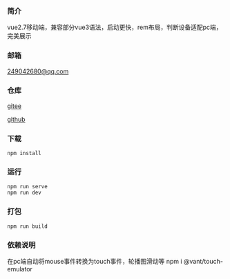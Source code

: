 ### 简介
vue2.7移动端，兼容部分vue3语法，启动更快，rem布局，判断设备适配pc端，完美展示

### 邮箱
249042680@qq.com

### 仓库
[gitee](https://gitee.com/kangleyunju/guoqing)

[github](https://github.com/kangleyunju/guoqing)

### 下载
```
npm install
```
### 运行
```
npm run serve
npm run dev
```

### 打包
```
npm run build
```

### 依赖说明
在pc端自动将mouse事件转换为touch事件，轮播图滑动等
npm i @vant/touch-emulator

